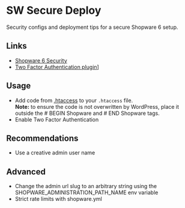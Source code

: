 # SW Secure Deploy

Security configs and deployment tips for a secure Shopware 6 setup.

## Links

- [Shopware 6 Security](https://docs.shopware.com/en/shopware-6-en/tutorials-and-faq/security-measures)
- [Two Factor Authentication plugin](https://github.com/runelaenen/shopware6-two-factor-auth)]

## Usage

- Add code from [.htaccess](.htaccess) to your `.htaccess` file.  
**Note:** to ensure the code is not overwritten by WordPress, place it outside the # BEGIN Shopware and # END Shopware tags.
- Enable Two Factor Authentication

## Recommendations

- Use a creative admin user name

## Advanced

- Change the admin url slug to an arbitrary string using the SHOPWARE_ADMINISTRATION_PATH_NAME env variable
- Strict rate limits with shopware.yml
